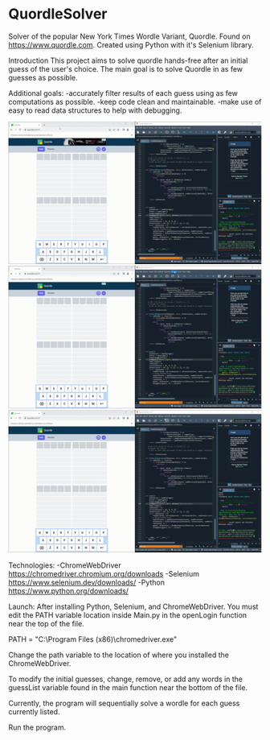 # QuordleSolver
Solver of the popular New York Times Wordle Variant, Quordle. Found on https://www.quordle.com.
Created using Python with it's Selenium library.

Introduction
This project aims to solve quordle hands-free after an initial guess of the user's choice. 
The main goal is to solve Quordle in as few guesses as possible. 

Additional goals:
-accurately filter results of each guess using as few computations as possible.
-keep code clean and maintainable.
-make use of easy to read data structures to help with debugging.

![QuordleGif1](https://github.com/KyleJamesKilty/QuordleSolver/blob/Images/QuordleGifs/2022-09-22%2016-59-27(1).gif)
![QuordleGif2](https://github.com/KyleJamesKilty/QuordleSolver/blob/Images/QuordleGifs/2022-09-22%2017-00-50(1).gif)
![QuordleGif2](https://github.com/KyleJamesKilty/QuordleSolver/blob/Images/QuordleGifs/2022-09-22%2017-02-19.gif)


Technologies:
-ChromeWebDriver https://chromedriver.chromium.org/downloads
-Selenium https://www.selenium.dev/downloads/
-Python https://www.python.org/downloads/

Launch:
After installing Python, Selenium, and ChromeWebDriver. You must edit the PATH variable location inside 
Main.py in the openLogin function near the top of the file. 

PATH = "C:\Program Files (x86)\chromedriver.exe"

Change the path variable to the location of where you installed the ChromeWebDriver.

To modify the initial guesses, change, remove, or add any words in the guessList variable found
in the main function near the bottom of the file.

Currently, the program will sequentially solve a wordle for each guess currently listed.

Run the program.

